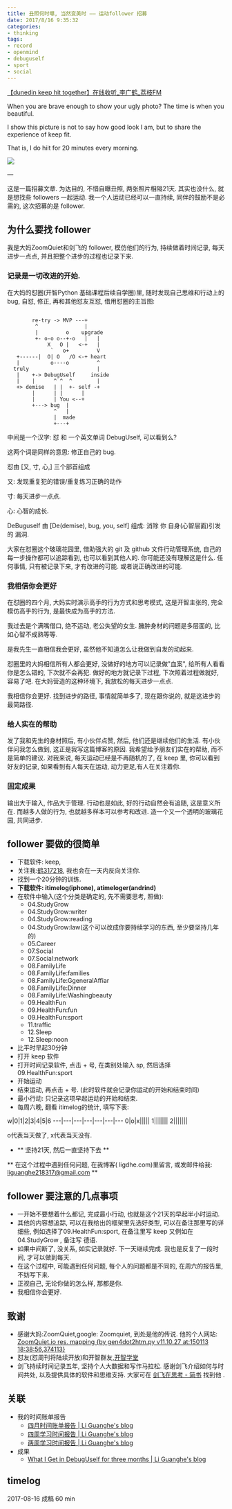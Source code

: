 ```yaml
---
title: 丑照何时曝, 当然变美时 —— 运动follower 招募
date: 2017/8/16 9:35:32
categories: 
- thinking
tags:
- record
- openmind
- debuguself
- sport
- social
---
```


[【dunedin keep hit together】在线收听_李广鹤_荔枝FM](https://www.lizhi.fm/2040956/2618588406176141318)

When you are brave enough to show your ugly photo? The time is when you beautiful. 

I show this picture is not to say how good look I am, but to share the experience of keep fit. 

That is, I do hiit for 20 minutes every morning. 

![][image-1]

—
 
这是一篇招募文章. 为达目的, 不惜自曝丑照, 两张照片相隔21天. 其实也没什么, 就是想找些 followers 一起运动. 我一个人运动已经可以一直持续, 同伴的鼓励不是必需的, 这次招募的是 follower. 

## 为什么要找 follower

我是大妈ZoomQuiet和剑飞的 follower, 模仿他们的行为, 持续做着时间记录, 每天进步一点点, 并且把整个进步的过程也记录下来. 

### 记录是一切改进的开始.

在大妈的怼圈(开智Python 基础课程后续自学圈)里, 随时发现自己思维和行动上的 bug, 自怼, 修正, 再和其他怼友互怼, 借用怼圈的主旨图:

```

        re-try -> MVP ---+  
         ^               |    
         |         o    upgrade
         +- o-o o--+-o   |   |
             X   O |   <-+   |
              `   o+         V
   +------|  O| O   /O <-+ heart   
   |          o----o         ^
  truly                      |
   |    +-> DebugUself     inside
   |    |      ^ ^  ^        |
   +> demise   | |  +- self -+
        |      | |      |
        |      | You <--+
        +---> bug  |
               ^   |
               |  made
               +---+  

```

中间是一个汉字: 怼 和 一个英文单词 DebugUself, 可以看到么?

这两个词是同样的意思: 修正自己的 bug. 

怼由 [又, 寸, 心,] 三个部首组成

又: 发现重复犯的错误/重复练习正确的动作 

寸: 每天进步一点点. 

心: 心智的成长. 

DeBuguself 由 [De(demise), bug, you, self] 组成: 消除 你 自身(心智层面)引发的 漏洞. 

大家在怼圈这个玻璃花园里, 借助强大的 git 及 github 文件行动管理系统, 自己的每一步操作都可以追踪看到, 也可以看到其他人的. 你可能还没有理解这是什么. 任何事情, 只有被记录下来, 才有改进的可能. 或者说正确改进的可能. 

### 我相信你会更好
在怼圈的四个月, 大妈实时演示高手的行为方式和思考模式, 这是开智主张的, 完全模仿高手的行为, 是最快成为高手的方法. 

我过去是个满嘴借口, 绝不运动, 老公失望的女生. 臃肿身材的问题是多层面的, 比如心智不成熟等等. 

是我先生一直相信我会更好, 虽然他不知道怎么让我做到自发的动起来. 

怼圈里的大妈相信所有人都会更好, 没做好的地方可以记录做"血案", 给所有人看看你是怎么错的, 下次就不会再犯. 做好的地方就记录下过程, 下次照着过程做就好, 容易了吧. 在大妈营造的这种环境下, 我放松的每天进步一点点. 

我相信你会更好. 找到进步的路径, 事情就简单多了, 现在跟你说的, 就是这进步的最简路径. 

### 给人实在的帮助
发了我和先生的身材照后, 有小伙伴点赞, 然后, 他们还是继续他们的生活. 有小伙伴问我怎么做到, 这正是我写这篇博客的原因. 我希望给予朋友们实在的帮助, 而不是简单的建议. 对我来说, 每天运动已经是不再随机的了, 在 keep 里, 你可以看到好友的记录, 如果看到有人每天在运动, 动力更足,有人在关注着你. 

### 固定成果
输出大于输入, 作品大于管理. 行动也是如此, 好的行动自然会有追随, 这是意义所在. 而越多人做的行为, 也就越多样本可以参考和改进. 造一个又一个透明的玻璃花园, 共同进步. 

## follower 要做的很简单
- 下载软件: keep, 
- 关注我:[鹤317218](https://show.gotokeep.com/users/56d0701e39639ca30393034c?utm_source=wechat&utm_medium=iOS&share_count=1), 我也会在一天内反向关注你. 
- 找到一个20分钟的训练.
- **下载软件: itimelog(iphone), atimeloger(andrind)**
- 在软件中输入(这个分类是确定的, 先不需要思考, 照做): 
	+ 04.StudyGrow
	+ 04.StudyGrow:writer
	+ 04.StudyGrow:reading
	+ 04.StudyGrow:law(这个可以改成你要持续学习的东西, 至少要坚持几年的)
	+ 05.Career
	+ 07.Social
	+ 07.Social:network
	+ 08.FamilyLife
	+ 08.FamilyLife:families
	+ 08.FamilyLife:GgeneralAffiar
	+ 08.FamilyLife:Dinner
	+ 08.FamilyLife:Washingbeauty
	+ 09.HealthFun
	+ 09.HealthFun:fun
	+ 09.HealthFun:sport
	+ 11.traffic
	+ 12.Sleep
	+ 12.Sleep:noon
- 比平时早起30分钟
- 打开 keep 软件
- 打开时间记录软件, 点击 + 号, 在类别处输入 sp, 然后选择 09.HealthFun:sport
- 开始运动
- 结束运动, 再点击 + 号. (此时软件就会记录你运动的开始和结束时间)
- 最小行动: 只记录这项早起运动的开始和结束. 
- 每周六晚, 翻看 itimelog的统计, 填写下表:  

w|0|1|2|3|4|5|6
---|---|---|---|---|---|---
0|o|x|||||
1|||||||
2|||||||

o代表当天做了, x代表当天没有.
- ** 坚持21天, 然后一直坚持下去 **

** 在这个过程中遇到任何问题, 在我博客( ligdhe.com)里留言, 或发邮件给我: liguanghe218317@gmail.com **

## follower 要注意的几点事项

- 一开始不要想着什么都记, 完成最小行动, 也就是这个21天的早起半小时运动.
- 其他的内容想追踪, 可以在我给出的框架里先选好类型, 可以在备注那里写的详细些, 例如选择了09.HealthFun:sport, 在备注里写 keep 又例如在 04.StudyGrow , 备注写 德语. 
- 如果中间断了, 没关系, 如实记录就好. 下一天继续完成. 我也是反复了一段时间, 才可以做到每天.
- 在这个过程中, 可能遇到任何问题, 每个人的问题都是不同的, 在周六的报告里, 不妨写下来. 
- 正视自己, 无论你做的怎么样, 那都是你. 
- 我相信你会更好. 

## 致谢
- 感谢大妈:ZoomQuiet,google: Zoomquiet, 到处是他的传说. 他的个人网站: [ZoomQuiet.io res. mapping {by gen4dot2htm.py v11.10.27 at:150113 18:38:56,374113}][1]
- 怼友(怼周刊将陆续开放)和开智群友,[开智学堂][2]
- 剑飞持续时间记录五年, 坚持个人大数据和写作马拉松. 感谢剑飞介绍如何与时间共处, 以及提供具体的软件和思维支持. 大家可在 [剑飞在思考 - 简书][3] 找到他 .

## 关联
- 我的时间账单报告
	+ [四月时间账单报告 | Li Guanghe's blog][4]
	+ [四周学习时间报告 | Li Guanghe's blog][5]
	+ [两周学习时间报告 | Li Guanghe's blog][6]
- 成果
	+ [What I Get in DebugUself for three months | Li Guanghe's blog][7]

## timelog
2017-08-16 成稿 60 min

[1]:	http://zoomquiet.io/
[2]:	http://c.openmindclub.com/course
[3]:	https://www.google.co.nz/url?sa=t&rct=j&q=&esrc=s&source=web&cd=1&cad=rja&uact=8&ved=0ahUKEwiNyt7bl9rVAhUIHZQKHSAUBUsQFgglMAA&url=http://www.jianshu.com/u/UGJE5G&usg=AFQjCNF2Cl9DSrTCMXIyTJtyWpg_JHul_Q
[4]:	https://liguanghe.github.io/2017/07/30/FourMonthsReport/
[5]:	https://liguanghe.github.io/2017/04/22/studyreport2/
[6]:	https://liguanghe.github.io/2017/04/22/studyreport/
[7]:	https://liguanghe.github.io/2017/07/01/threemonththinking/

[image-1]:	https://ws1.sinaimg.cn/large/006tKfTcgy1fiipbv204nj30p80ri4qp.jpg